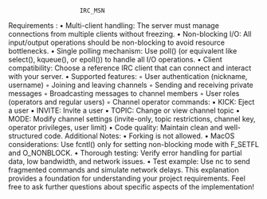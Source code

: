 						IRC_MSN
Requirements :
	•	Multi-client handling: The server must manage connections from multiple clients without freezing.
	•	Non-blocking I/O: All input/output operations should be non-blocking to avoid resource bottlenecks.
	•	Single polling mechanism: Use poll() (or equivalent like select(), kqueue(), or epoll()) to handle all I/O operations.
	•	Client compatibility: Choose a reference IRC client that can connect and interact with your server.
	•	Supported features:
	◦	User authentication (nickname, username)
	◦	Joining and leaving channels
	◦	Sending and receiving private messages
	◦	Broadcasting messages to channel members
	◦	User roles (operators and regular users)
	◦	Channel operator commands:
	▪	KICK: Eject a user
	▪	INVITE: Invite a user
	▪	TOPIC: Change or view channel topic
	▪	MODE: Modify channel settings (invite-only, topic restrictions, channel key, operator privileges, user limit)
	•	Code quality: Maintain clean and well-structured code.
Additional Notes:
	•	Forking is not allowed.
	•	MacOS considerations: Use fcntl() only for setting non-blocking mode with F_SETFL and O_NONBLOCK.
	•	Thorough testing: Verify error handling for partial data, low bandwidth, and network issues.
	•	Test example: Use nc to send fragmented commands and simulate network delays.
This explanation provides a foundation for understanding your project requirements. Feel free to ask further questions about specific aspects of the implementation!
